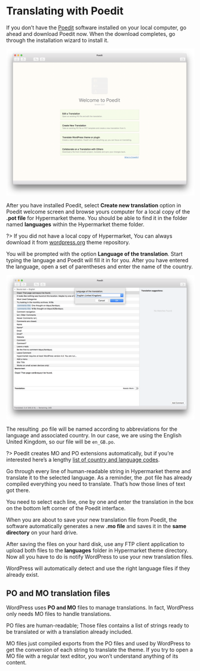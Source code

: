 # Translating with Poedit

If you don’t have the [Poedit](https://poedit.net) software installed on your local computer, go ahead and download Poedit now. When the download completes, go through the installation wizard to install it.

![Translating with Poedit](img/translating-with-poedit.png)

After you have installed Poedit, select **Create new translation** option in Poedit welcome screen and browse yours computer for a local copy of the **.pot file** for Hypermarket theme. You should be able to find it in the folder named **languages** within the Hypermarket theme folder.

?> If you did not have a local copy of Hypermarket, You can always download it from [wordpress.org](https://wordpress.org/themes/hypermarket/) theme repository.

You will be prompted with the option **Language of the translation**. Start typing the language and Poedit will fill it in for you. After you have entered the language, open a set of parentheses and enter the name of the country.

![Select language of the translation](img/select-language-of-the-translation.png)

The resulting .po file will be named according to abbreviations for the language and associated country. In our case, we are using the English United Kingdom, so our file will be ```en_GB.po```.

?> Poedit creates MO and PO extensions automatically, but if you’re interested here’s a lengthy [list of country and language codes](http://www.fincher.org/Utilities/CountryLanguageList.shtml).

Go through every line of human-readable string in Hypermarket theme and translate it to the selected language. As a reminder, the .pot file has already compiled everything you need to translate. That’s how those lines of text got there.

You need to select each line, one by one and enter the translation in the box on the bottom left corner of the Poedit interface.

When you are about to save your new translation file from Poedit, the software automatically generates a new **.mo file** and saves it in the **same directory** on your hard drive.

After saving the files on your hard disk, use any FTP client application to upload both files to the **languages** folder in Hypermarket theme directory. Now all you have to do is notify WordPress to use your new translation files.

WordPress will automatically detect and use the right language files if they already exist.

## PO and MO translation files

WordPress uses **PO and MO** files to manage translations. In fact, WordPress only needs MO files to handle translations.

PO files are human-readable; Those files contains a list of strings ready to be translated or with a translation already included.

MO files just compiled exports from the PO files and used by WordPress to get the conversion of each string to translate the theme. If you try to open a MO file with a regular text editor, you won’t understand anything of its content.
